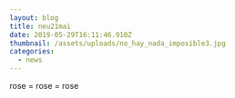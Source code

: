 ```yaml
---
layout: blog
title: neu21mai
date: 2019-05-29T16:11:46.910Z
thumbnail: /assets/uploads/no_hay_nada_imposible3.jpg
categories:
  - news
---
```

rose = rose = rose
